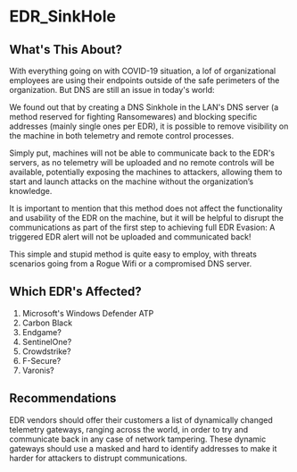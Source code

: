 # EDR_SinkHole

## What's This About?

With everything going on with COVID-19 situation, a lof of organizational employees are using their endpoints outside of the safe perimeters of the organization.
But DNS are still an issue in today's world:

We found out that by creating a DNS Sinkhole in the LAN's DNS server (a method reserved for fighting Ransomewares) and blocking specific addresses (mainly single ones per EDR), it is possible to remove visibility on the machine in both telemetry and remote control processes.

Simply put, machines will not be able to communicate back to the EDR's servers, as no telemetry will be uploaded and no remote controls will be available, potentially exposing the machines to attackers, allowing them to start and launch attacks on the machine without the organization’s knowledge.

It is important to mention that this method does not affect the functionality and usability of the EDR on the machine, but it will be helpful to disrupt the communications as part of the first step to achieving full EDR Evasion:
A triggered EDR alert will not be uploaded and communicated back!

This simple and stupid method is quite easy to employ, with threats scenarios going from a Rogue Wifi or a compromised DNS server.


## Which EDR's Affected?
1. Microsoft's Windows Defender ATP
2. Carbon Black
3. Endgame?
4. SentinelOne?
5. Crowdstrike?
6. F-Secure?
7. Varonis?


## Recommendations
EDR vendors should offer their customers a list of dynamically changed telemetry gateways, ranging across the world, in order to try and communicate back in any case of network tampering.
These dynamic gateways should use a masked and hard to identify addresses to make it harder for attackers to distrupt communications.
